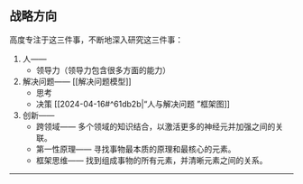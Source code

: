 ## 战略方向

高度专注于这三件事，不断地深入研究这三件事：

1. 人——
	- 领导力（领导力包含很多方面的能力）
2. 解决问题—— [[解决问题模型]] 
	- 思考
	- 决策
	[[2024-04-16#^61db2b|“人与解决问题 ”框架图]]  
3. 创新——
	- 跨领域——
			多个领域的知识结合，以激活更多的神经元并加强之间的关联。
	- 第一性原理——
			寻找事物最本质的原理和最核心的元素。
	- 框架思维——
			找到组成事物的所有元素，并清晰元素之间的关系。

--- 

